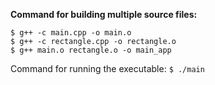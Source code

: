 **Command for building multiple source files:** 
```
$ g++ -c main.cpp -o main.o 
$ g++ -c rectangle.cpp -o rectangle.o 
$ g++ main.o rectangle.o -o main_app 
```

Command for running the executable: ``$ ./main``